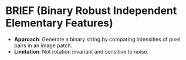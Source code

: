 # BRIEF (Binary Robust Independent Elementary Features)

- **Approach**: Generate a binary string by comparing intensities of pixel pairs in an image patch.
- **Limitation**: Not rotation invariant and sensitive to noise.
